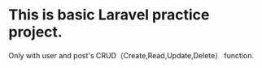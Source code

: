 <h1>This is basic Laravel practice project.</h1>
Only with user and post's CRUD（Create,Read,Update,Delete） function.
